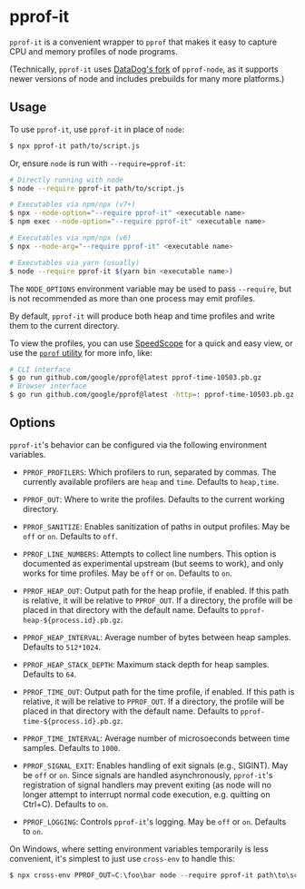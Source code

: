 # pprof-it

`pprof-it` is a convenient wrapper to `pprof` that makes it easy to capture
CPU and memory profiles of node programs.

(Technically, `pprof-it` uses [DataDog's fork](https://github.com/datadog/pprof-nodejs)
of `pprof-node`, as it supports newer versions of node and includes prebuilds
for many more platforms.)

## Usage

To use `pprof-it`, use `pprof-it` in place of `node`:

```sh
$ npx pprof-it path/to/script.js
```

Or, ensure `node` is run with `--require=pprof-it`:

```sh
# Directly running with node
$ node --require pprof-it path/to/script.js

# Executables via npm/npx (v7+)
$ npx --node-option="--require pprof-it" <executable name>
$ npm exec --node-option="--require pprof-it" <executable name>

# Executables via npm/npx (v6)
$ npx --node-arg="--require pprof-it" <executable name>

# Executables via yarn (usually)
$ node --require pprof-it $(yarn bin <executable name>)
```

The `NODE_OPTIONS` environment variable may be used to pass `--require`, but
is not recommended as more than one process may emit profiles.

By default, `pprof-it` will produce both heap and time profiles and
write them to the current directory.

To view the profiles, you can use [SpeedScope](https://www.speedscope.app/)
for a quick and easy view, or use the [`pprof` utility](https://github.com/google/pprof)
for more info, like:

```sh
# CLI interface
$ go run github.com/google/pprof@latest pprof-time-10503.pb.gz
# Browser interface
$ go run github.com/google/pprof@latest -http=: pprof-time-10503.pb.gz
```

## Options

`pprof-it`'s behavior can be configured via the following environment variables.

-   `PPROF_PROFILERS`: Which profilers to run, separated by commas. The
    currently available profilers are `heap` and `time`. Defaults to `heap,time`.

-   `PPROF_OUT`: Where to write the profiles. Defaults to the
    current working directory.

-   `PPROF_SANITIZE`: Enables sanitization of paths in output profiles.
    May be `off` or `on`. Defaults to `off`.

-   `PPROF_LINE_NUMBERS`: Attempts to collect line numbers. This option is
    documented as experimental upstream (but seems to work), and only works
    for time profiles. May be `off` or `on`. Defaults to `on`.

-   `PPROF_HEAP_OUT`: Output path for the heap profile, if enabled. If
    this path is relative, it will be relative to `PPROF_OUT`. If a directory,
    the profile will be placed in that directory with the default name.
    Defaults to `pprof-heap-${process.id}.pb.gz`.

-   `PPROF_HEAP_INTERVAL`: Average number of bytes between heap samples.
    Defaults to `512*1024`.

-   `PPROF_HEAP_STACK_DEPTH`: Maximum stack depth for heap samples.
    Defaults to `64`.

-   `PPROF_TIME_OUT`: Output path for the time profile, if enabled. If
    this path is relative, it will be relative to `PPROF_OUT`. If a directory,
    the profile will be placed in that directory with the default name.
    Defaults to `pprof-time-${process.id}.pb.gz`.

-   `PPROF_TIME_INTERVAL`: Average number of microsoeconds between time samples.
    Defaults to `1000`.

-   `PPROF_SIGNAL_EXIT`: Enables handling of exit signals (e.g., SIGINT).
    May be `off` or `on`. Since signals are handled asynchronously,
    `pprof-it`'s registration of signal handlers may prevent exiting (as node
    will no longer attempt to interrupt normal code execution, e.g. quitting
    on Ctrl+C). Defaults to `on`.

-   `PPROF_LOGGING`: Controls `pprof-it`'s logging. May be `off` or `on`.
    Defaults to `on`.

On Windows, where setting environment variables temporarily is less convenient,
it's simplest to just use `cross-env` to handle this:

```ps1
$ npx cross-env PPROF_OUT=C:\foo\bar node --require pprof-it path\to\script.js
```
